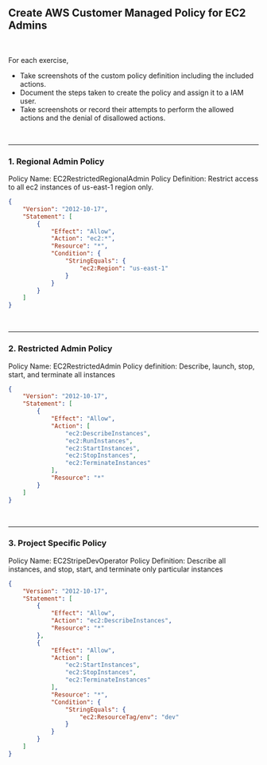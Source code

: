 ## Create AWS Customer Managed Policy for EC2 Admins

<br>


For each exercise,
- Take screenshots of the custom policy definition including the included actions.
- Document the steps taken to create the policy and assign it to a IAM user.
- Take screenshots or record their attempts to perform the allowed actions and the denial of disallowed actions.

<br>

---
### 1. Regional Admin Policy
Policy Name: EC2RestrictedRegionalAdmin 
Policy Definition: Restrict access to all ec2 instances of us-east-1 region only.

```JSON
{
    "Version": "2012-10-17",
    "Statement": [
        {
            "Effect": "Allow",
            "Action": "ec2:*",
            "Resource": "*",
            "Condition": {
                "StringEquals": {
                    "ec2:Region": "us-east-1"
                }
            }
        }
    ]
}

```

<br>

---
### 2. Restricted Admin Policy
Policy Name: EC2RestrictedAdmin
Policy definition: Describe, launch, stop, start, and terminate all instances

```JSON
{
    "Version": "2012-10-17",
    "Statement": [
        {
            "Effect": "Allow",
            "Action": [
                "ec2:DescribeInstances",
                "ec2:RunInstances",
                "ec2:StartInstances",
                "ec2:StopInstances",
                "ec2:TerminateInstances"
            ],
            "Resource": "*"
        }
    ]
}
```
<br>

---
### 3. Project Specific Policy
Policy Name: EC2StripeDevOperator
Policy Definition: Describe all instances, and stop, start, and terminate only particular instances

```JSON
{
    "Version": "2012-10-17",
    "Statement": [
        {
            "Effect": "Allow",
            "Action": "ec2:DescribeInstances",
            "Resource": "*"
        },
        {
            "Effect": "Allow",
            "Action": [
                "ec2:StartInstances",
                "ec2:StopInstances",
                "ec2:TerminateInstances"
            ],
            "Resource": "*",
            "Condition": {
                "StringEquals": {
                    "ec2:ResourceTag/env": "dev"
                }
            }
        }
    ]
}

```

